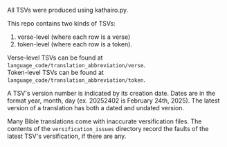 All TSVs were produced using kathairo.py.

This repo contains two kinds of TSVs: 
1. verse-level (where each row is a verse)
2. token-level (where each row is a token).

Verse-level TSVs can be found at `language_code/translation_abbreviation/verse`.  
Token-level TSVs can be found at `language_code/translation_abbreviation/token`.   

A TSV's version number is indicated by its creation date.  Dates are in the format year, month, day (ex. 20252402 is February 24th, 2025).  The latest version of a translation has both a dated and undated version.

Many Bible translations come with inaccurate versification files.  The contents of the `versification_issues` directory record the faults of the latest TSV's versification, if there are any.
